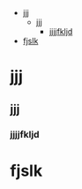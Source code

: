 <!--ts-->
   * [jjj](#jjj)
      * [jjj](#jjj-1)
         * [jjjjfkljd](#jjjjfkljd)
   * [fjslk](#fjslk)

<!-- Added by: wuyulp, at: Thu Mar 19 22:50:02 CST 2020 -->

<!--te-->
# jjj
## jjj
### jjjjfkljd
# fjslk

